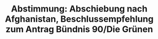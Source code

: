 ---
abstimmung:
  abstimmung: 11
  bundestagssitzung: 237
  datum: 1. Juni 2017
  legislaturperiode: 18
categories:
- Ausland
- Inneres
data:
- title: Abstimmungsergebnis 20170601_11-data.pdf
  url: /res/abstimmungsliste/20170601_11-data.pdf
- title: Abstimmungsergebnis 20170601_11_xls-data.xls
  url: /res/abstimmungsliste/20170601_11_xls-data.xls
- title: Abstimmungsergebnis 20170601_11_xls-data.csv
  url: /res/abstimmungsliste/csv/20170601_11_xls-data.csv
documents:
- local: /res/abstimmungsdaten/018-237-11/1812099.pdf
  title: Drucksache 18/12099
  url: http://dip21.bundestag.de/dip21/btd/18/120/1812099.pdf
- local: /res/abstimmungsdaten/018-237-11/1812414.pdf
  title: Drucksache 18/12414
  url: http://dip21.bundestag.de/dip21/btd/18/124/1812414.pdf
ergebnis:
  cdu/csu:
    enthaltung: 1
    gesamt: 309
    ja: 284
    nein: 1
    nichtabgegeben: 23
    ungueltig: 0
  die.linke:
    enthaltung: 0
    gesamt: 64
    ja: 0
    nein: 50
    nichtabgegeben: 14
    ungueltig: 0
  file: 20170601_11_xls-data.xls
  fraktionslos:
    enthaltung: 0
    gesamt: 1
    ja: 1
    nein: 0
    nichtabgegeben: 0
    ungueltig: 0
  gruenen:
    enthaltung: 0
    gesamt: 63
    ja: 0
    nein: 54
    nichtabgegeben: 9
    ungueltig: 0
  spd:
    enthaltung: 13
    gesamt: 193
    ja: 154
    nein: 3
    nichtabgegeben: 23
    ungueltig: 0
layout: abstimmung
links:
- title: https://www.bundestag.de/parlament/plenum/abstimmung/abstimmung?id=475
  url: https://www.bundestag.de/parlament/plenum/abstimmung/abstimmung?id=475
preview: 'Deutscher Bundestag


  237. Sitzung des Deutschen Bundestages

  am Donnerstag, 1. Juni 2017


  Endgültiges Ergebnis der Namentlichen Abstimmung Nr. 11


  Beschlussempfehlung des Innenausschuss (4. Ausschuss) zu dem Antrag der

  Abgeordneten Luise Amtsberg, Omid Nouripour, Volker Beck (Köln), weiterer

  Abgeordneter und der Fraktion BÜNDNIS 90/DIE GRÜNEN

  Abschiebung nach Afghanistan


  - Drucksache 18/12099 und 18/12414 -


  Abgegebene Stimmen insgesamt:

  Nicht abgegebene Stimmen:

  Ja-Stimmen:

  Nein-Stimmen:

  Enthaltungen:

  Ungültige:

  561

  69

  439

  108

  14

  0

  Berlin, den 02.06.2017


  Beginn:

  Ende:

  23:17

  23:19

  Seite:

  1'
tags:
- Afghanistan
- Bleiberecht
- Asyl
title: 'Abstimmung: Abschiebung nach Afghanistan, Beschlussempfehlung zum Antrag Bündnis
  90/Die Grünen'
---